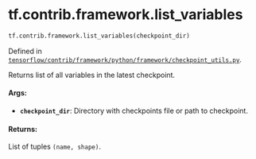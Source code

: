 <div itemscope itemtype="http://developers.google.com/ReferenceObject">
<meta itemprop="name" content="tf.contrib.framework.list_variables" />
<meta itemprop="path" content="Stable" />
</div>

# tf.contrib.framework.list_variables

``` python
tf.contrib.framework.list_variables(checkpoint_dir)
```



Defined in [`tensorflow/contrib/framework/python/framework/checkpoint_utils.py`](https://www.tensorflow.org/code/tensorflow/contrib/framework/python/framework/checkpoint_utils.py).

Returns list of all variables in the latest checkpoint.

#### Args:

* <b>`checkpoint_dir`</b>: Directory with checkpoints file or path to checkpoint.


#### Returns:

List of tuples `(name, shape)`.